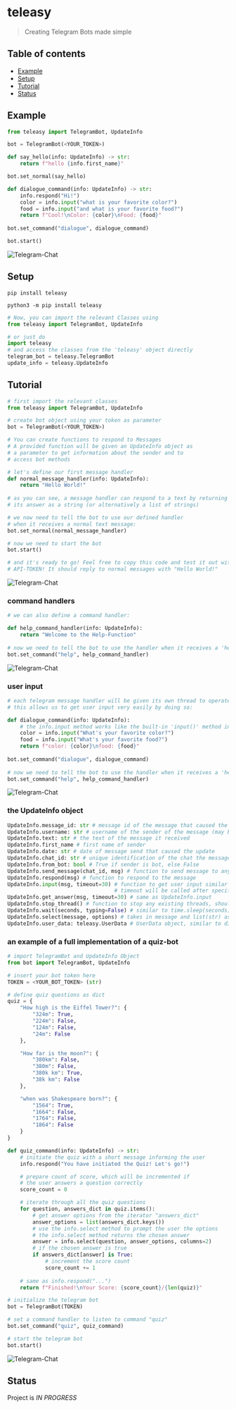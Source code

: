 # teleasy
> Creating Telegram Bots made simple

## Table of contents
* [Example](#example)
* [Setup](#setup)
* [Tutorial](#tutorial)
* [Status](#status)

## Example
```python
from teleasy import TelegramBot, UpdateInfo

bot = TelegramBot(<YOUR_TOKEN>)

def say_hello(info: UpdateInfo) -> str:
    return f"hello {info.first_name}"

bot.set_normal(say_hello)

def dialogue_command(info: UpdateInfo) -> str:
    info.respond("Hi!")
    color = info.input("what is your favorite color?")
    food = info.input("and what is your favorite food?")
    return f"Cool!\nColor: {color}\nFood: {food}"
    
bot.set_command("dialogue", dialogue_command) 

bot.start()
```
![Telegram-Chat](https://github.com/noel-friedrich/teleasy/blob/7e1d6d457c0a1bb01cfed4a17b40d4de1979abb2/screenshots/example.PNG "chat")

## Setup

```
pip install teleasy
```
```
python3 -m pip install teleasy
```
```python
# Now, you can import the relevant Classes using
from teleasy import TelegramBot, UpdateInfo

# or just do
import teleasy
# and access the classes from the 'teleasy' object directly
telegram_bot = teleasy.TelegramBot
update_info = teleasy.UpdateInfo
```

## Tutorial
```python
# first import the relevant classes
from teleasy import TelegramBot, UpdateInfo

# create bot object using your token as parameter
bot = TelegramBot(<YOUR_TOKEN>)

# You can create functions to respond to Messages
# A provided function will be given an UpdateInfo object as
# a parameter to get information about the sender and to
# access bot methods

# let's define our first message handler
def normal_message_handler(info: UpdateInfo):
    return "Hello World!"
    
# as you can see, a message handler can respond to a text by returning
# its answer as a string (or alternatively a list of strings)

# we now need to tell the bot to use our defined handler 
# when it receives a normal text message:
bot.set_normal(normal_message_handler)

# now we need to start the bot
bot.start()

# and it's ready to go! Feel free to copy this code and test it out with your
# API-TOKEN! It should reply to normal messages with "Hello World!"
```
![Telegram-Chat](https://github.com/noel-friedrich/teleasy/blob/7e1d6d457c0a1bb01cfed4a17b40d4de1979abb2/screenshots/example1.PNG "chat")
### command handlers

```python
# we can also define a command handler:

def help_command_handler(info: UpdateInfo):
    return "Welcome to the Help-Function"
    
# now we need to tell the bot to use the handler when it receives a 'help' command
bot.set_command("help", help_command_handler)
```
![Telegram-Chat](https://github.com/noel-friedrich/teleasy/blob/7e1d6d457c0a1bb01cfed4a17b40d4de1979abb2/screenshots/helpfunction.PNG "chat")
### user input

```python
# each telegram message handler will be given its own thread to operate in
# this allows us to get user input very easily by doing so:

def dialogue_command(info: UpdateInfo):
    # the info.input method works like the built-in 'input()' method in python
    color = info.input("What's your favorite color?")
    food = info.input("What's your favorite food?")
    return f"color: {color}\nfood: {food}"
    
bot.set_command("dialogue", dialogue_command)
    
# now we need to tell the bot to use the handler when it receives a 'help' command
bot.set_command("help", help_command_handler)
```
![Telegram-Chat](https://github.com/noel-friedrich/teleasy/blob/7e1d6d457c0a1bb01cfed4a17b40d4de1979abb2/screenshots/dialogue.PNG "chat")
### the UpdateInfo object

```python
UpdateInfo.message_id: str # message id of the message that caused the function to run
UpdateInfo.username: str # username of the sender of the message (may be hidden due to privacy setting)
UpdateInfo.text: str # the text of the message it received
UpdateInfo.first_name # first name of sender
UpdateInfo.date: str # date of message send that caused the update
UpdateInfo.chat_id: str # unique identification of the chat the message was sent in
UpdateInfo.from_bot: bool # True if sender is bot, else False
UpdateInfo.send_message(chat_id, msg) # function to send message to any user using the chat_id
UpdateInfo.respond(msg) # function to respond to the message 
UpdateInfo.input(msg, timeout=30) # function to get user input similar to inbuilt 'input()'
                                  # timeout will be called after specified seconds
UpdateInfo.get_answer(msg, timeout=30) # same as UpdateInfo.input
UpdateInfo.stop_thread() # function to stop any existing threads, should only be used in cancel command handler
UpdateInfo.wait(seconds, typing=False) # similar to time.sleep(seconds), will display "typing" for the user while the bot waits
UpdateInfo.select(message, options) # takes in message and list(str) as options, will display them as buttons and return chosen one
UpdateInfo.user_data: teleasy.UserData # UserData object, similar to dictionary, will always be the same for the same user for information to be stored in
```

### an example of a full implementation of a quiz-bot

```python
# import TelegramBot and UpdateInfo Object
from bot import TelegramBot, UpdateInfo

# insert your bot token here
TOKEN = <YOUR_BOT_TOKEN> (str)

# define quiz questions as dict
quiz = {
    "How high is the Eiffel Tower?": {
        "324m": True,
        "224m": False,
        "124m": False,
        "24m": False
    },

    "How far is the moon?": {
        "380km": False,
        "380m": False,
        "380k km": True,
        "38k km": False
    },

    "when was Shakespeare born?": {
        "1564": True,
        "1664": False,
        "1764": False,
        "1864": False
    }
}

def quiz_command(info: UpdateInfo) -> str:
    # initiate the quiz with a short message informing the user
    info.respond("You have initiated the Quiz! Let's go!")

    # prepare count of score, which will be incremented if 
    # the user answers a question correctly
    score_count = 0

    # iterate through all the quiz questions
    for question, answers_dict in quiz.items():
        # get answer options from the iterator "answers_dict"
        answer_options = list(answers_dict.keys())
        # use the info.select method to prompt the user the options
        # the info.select method returns the chosen answer
        answer = info.select(question, answer_options, columns=2)
        # if the chosen answer is true
        if answers_dict[answer] is True:
            # increment the score count
            score_count += 1
    
    # same as info.respond("...")
    return f"Finished!\nYour Score: {score_count}/{len(quiz)}"

# initialize the telegram bot
bot = TelegramBot(TOKEN)

# set a command handler to listen to command "quiz"
bot.set_command("quiz", quiz_command)

# start the telegram bot
bot.start()
```
![Telegram-Chat](https://github.com/noel-friedrich/teleasy/blob/7e1d6d457c0a1bb01cfed4a17b40d4de1979abb2/screenshots/quiz.PNG "chat")
## Status
Project is _IN PROGRESS_
